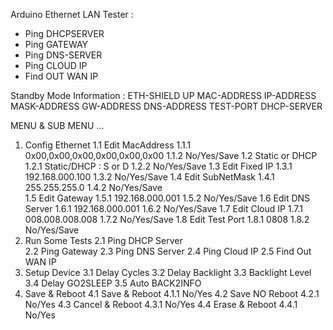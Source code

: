 Arduino Ethernet LAN Tester :
- Ping DHCPSERVER	
- Ping GATEWAY
- Ping DNS-SERVER
- Ping CLOUD IP
- Find OUT WAN IP

Standby Mode Information :
ETH-SHIELD UP
MAC-ADDRESS
IP-ADDRESS
MASK-ADDRESS
GW-ADDRESS
DNS-ADDRESS
TEST-PORT
DHCP-SERVER

MENU & SUB MENU ...
1. Config Ethernet
1.1 Edit MacAddress
1.1.1 0x00,0x00,0x00,0x00,0x00,0x00
1.1.2 No/Yes/Save
1.2 Static or DHCP
1.2.1 Static/DHCP : S or D
1.2.2 No/Yes/Save
1.3 Edit Fixed IP
1.3.1 192.168.000.100
1.3.2 No/Yes/Save
1.4 Edit SubNetMask
1.4.1 255.255.255.0
1.4.2 No/Yes/Save	
1.5 Edit Gateway
1.5.1 192.168.000.001
1.5.2 No/Yes/Save
1.6 Edit DNS Server
1.6.1 192.168.000.001
1.6.2 No/Yes/Save
1.7 Edit Cloud IP
1.7.1 008.008.008.008
1.7.2 No/Yes/Save
1.8 Edit Test Port
1.8.1 0808
1.8.2 No/Yes/Save
2. Run Some Tests
2.1 Ping DHCP Server	
2.2 Ping Gateway
2.3 Ping DNS Server
2.4 Ping Cloud IP
2.5 Find Out WAN IP
3. Setup Device
3.1 Delay Cycles
3.2 Delay Backlight
3.3 Backlight Level
3.4 Delay GO2SLEEP
3.5 Auto BACK2INFO
4. Save & Reboot
4.1 Save & Reboot
4.1.1 No/Yes
4.2 Save NO Reboot
4.2.1 No/Yes
4.3 Cancel & Reboot
4.3.1 No/Yes
4.4 Erase & Reboot
4.4.1 No/Yes
